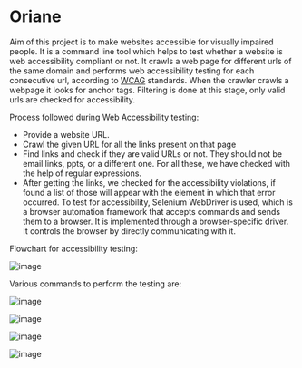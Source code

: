 # Oriane

Aim of this project is to make websites accessible for visually impaired people.
It is a command line tool which helps to test whether a website is web accessibility compliant or not. It crawls a web page for different urls of the same domain and performs web accessibility testing for each consecutive url, according to [WCAG](https://www.w3.org/TR/WCAG21/) standards. When the crawler crawls a webpage it looks for anchor tags. Filtering is done at this stage, only valid urls are checked for accessibility. 

Process followed during Web Accessibility testing: 
- Provide a website URL. 
- Crawl the given URL for all the links present on that page 
- Find links and check if they are valid URLs or not. They should not be email links, ppts, or a different one. For all these, we have checked with the help of regular expressions. 
- After getting the links, we checked for the accessibility violations, if found a list of those will appear with the element in which that error occurred. 
To test for accessibility, Selenium WebDriver is used, which is a browser automation framework that accepts commands and sends them to a browser. It is implemented through a browser-specific driver. It controls the browser by directly communicating with it. 

Flowchart for accessibility testing:

![image](https://user-images.githubusercontent.com/53360510/187070153-aec747a5-2bca-426e-adf3-65a5fa1eb34d.png)


Various commands to perform the testing are:

![image](https://user-images.githubusercontent.com/53360510/187068748-9886e5e1-83e4-44ea-9bfb-09fb12f9f588.png)

![image](https://user-images.githubusercontent.com/53360510/187068755-8f3727c0-688d-4943-a2a6-2cf3256a3b52.png)

![image](https://user-images.githubusercontent.com/53360510/187068997-9aadc745-0b3f-4f31-bfb2-514df5830887.png)

![image](https://user-images.githubusercontent.com/53360510/187069053-c301aa28-d8dc-4681-8ba8-d1b110babde1.png)
